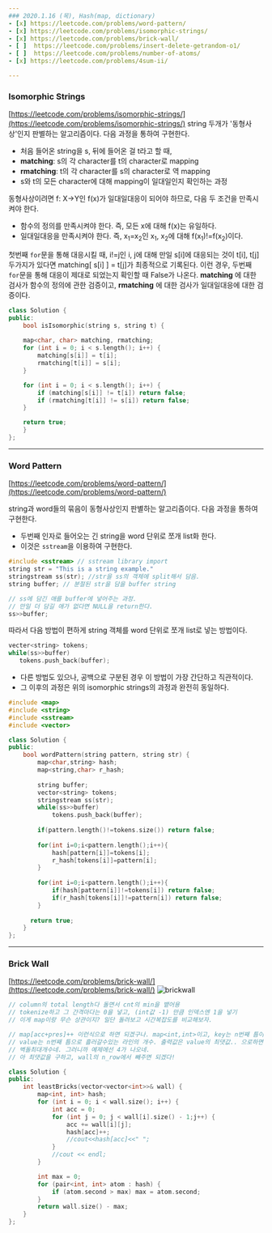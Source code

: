 ```yaml
---
### 2020.1.16 (목), Hash(map, dictionary)
- [x] https://leetcode.com/problems/word-pattern/
- [x] https://leetcode.com/problems/isomorphic-strings/
- [x] https://leetcode.com/problems/brick-wall/
- [ ]  https://leetcode.com/problems/insert-delete-getrandom-o1/
- [ ]  https://leetcode.com/problems/number-of-atoms/
- [x] https://leetcode.com/problems/4sum-ii/

---
```


### Isomorphic Strings
[https://leetcode.com/problems/isomorphic-strings/](https://leetcode.com/problems/isomorphic-strings/)
string 두개가 '동형사상'인지 판별하는 알고리즘이다. 다음 과정을 통하여 구현한다.
- 처음 들어온 string을 s, 뒤에 들어온 걸 t라고 할 때,
- __matching__: s의 각 character를 t의 character로 mapping
- __rmatching__: t의 각 character를 s의 character로 역 mapping
- s와 t의 모든 character에 대해 mapping이 일대일인지 확인하는 과정

동형사상이려면 f: X->Y인 f(x)가 일대일대응이 되어야 하므로, 다음 두 조건을 만족시켜야 한다.
- 함수의 정의를 만족시켜야 한다. 즉, 모든 x에 대해 f(x)는 유일하다.
- 일대일대응을 만족시켜야 한다. 즉, x<sub>1</sub>=x<sub>2</sub>인 x<sub>1</sub>, x<sub>2</sub>에 대해 f(x<sub>1</sub>)!=f(x<sub>2</sub>)이다.

첫번째 `for`문을 통해 대응시킬 때, i!=j인 i, j에 대해 만일 s[i]에 대응되는 것이 t[i], t[j] 두가지가 있다면 matching[ s[i] ] = t[j]가 최종적으로 기록된다. 이런 경우, 두번째 `for`문을 통해 대응이 제대로 되었는지 확인할 때 False가 나온다. __matching__ 에 대한 검사가 함수의 정의에 관한 검증이고, __rmatching__ 에 대한 검사가 일대일대응에 대한 검증이다.
```c++
class Solution {
public:
    bool isIsomorphic(string s, string t) {
    
	map<char, char> matching, rmatching;
	for (int i = 0; i < s.length(); i++) {
		matching[s[i]] = t[i];
        rmatching[t[i]] = s[i];
	}

	for (int i = 0; i < s.length(); i++) {
		if (matching[s[i]] != t[i]) return false;
        if (rmatching[t[i]] != s[i]) return false;
	}

	return true;    
    }
};
```

---

### Word Pattern

[https://leetcode.com/problems/word-pattern/](https://leetcode.com/problems/word-pattern/)

string과 word들의 묶음이 동형사상인지 판별하는 알고리즘이다. 다음 과정을 통하여 구현한다.
 - 두번째 인자로 들어오는 긴 string을 word 단위로 쪼개 list화 한다.
 - 이것은 `sstream`을 이용하여 구현한다. 
 ```c++
 #include <sstream> // sstream library import
 string str = "This is a string example."
 stringstream ss(str); //str을 ss의 객체에 split해서 담음.
 string buffer; // 분절된 str을 담을 buffer string

// ss에 담긴 애를 buffer에 넣어주는 과정.
// 만일 더 담길 애가 없다면 NULL을 return한다.
 ss>>buffer;  
 ```
 
 따라서 다음 방법이 편하게 string 객체를 word 단위로 쪼개 list로 넣는 방법이다.
 ```c++
 vecter<string> tokens;
while(ss>>buffer)
	tokens.push_back(buffer);
 ```
 - 다른 방법도 있으나, 공백으로 구분된 경우 이 방법이 가장 간단하고 직관적이다.
 - 그 이후의 과정은 위의 isomorphic strings의 과정과 완전히 동일하다. 
```c++
#include <map>
#include <string>
#include <sstream>
#include <vector>

class Solution {
public:
    bool wordPattern(string pattern, string str) {
        map<char,string> hash;
        map<string,char> r_hash;
        
        string buffer;
        vector<string> tokens;
        stringstream ss(str);
        while(ss>>buffer)
            tokens.push_back(buffer);
        
        if(pattern.length()!=tokens.size()) return false;
        
        for(int i=0;i<pattern.length();i++){
            hash[pattern[i]]=tokens[i];
            r_hash[tokens[i]]=pattern[i];
        }
        
        for(int i=0;i<pattern.length();i++){
            if(hash[pattern[i]]!=tokens[i]) return false;
            if(r_hash[tokens[i]]!=pattern[i]) return false;
        }
        
      return true;
    }
};
```

---
### Brick Wall

[https://leetcode.com/problems/brick-wall/](https://leetcode.com/problems/brick-wall/)
![brickwall](https://assets.leetcode.com/uploads/2018/10/12/brick_wall.png)

```c++
// column의 total length다 돌면서 cnt의 min을 뱉어용
// tokenize하고 그 간격마다는 0을 넣고, (int값 -1) 만큼 인덱스엔 1을 넣기
// 이게 map이랑 무슨 상관이지? 일단 돌려보고 시간복잡도를 비교해보자.

// map[acc+pres]++ 이런식으로 하면 되겠구나. map<int,int>이고, key는 n번째 틈이고, 
// value는 n번째 틈으로 흘러갈수있는 라인의 개수. 출력값은 value의 최댓값.. 으로하면
// 벽돌최대개수네. 그러니까 예제에선 4가 나오네.
// 아 최댓값을 구하고, wall의 n_row에서 빼주면 되겠다! 

class Solution {
public:
    int leastBricks(vector<vector<int>>& wall) {
        map<int, int> hash;
        for (int i = 0; i < wall.size(); i++) {
		    int acc = 0;
	    	for (int j = 0; j < wall[i].size() - 1;j++) {
		    	acc += wall[i][j];
                hash[acc]++;
			    //cout<<hash[acc]<<" ";
            }
	    	//cout << endl;
	    }

    	int max = 0;
	    for (pair<int, int> atom : hash) {
		    if (atom.second > max) max = atom.second;
	    }
    	return wall.size() - max;
    }
};

```
